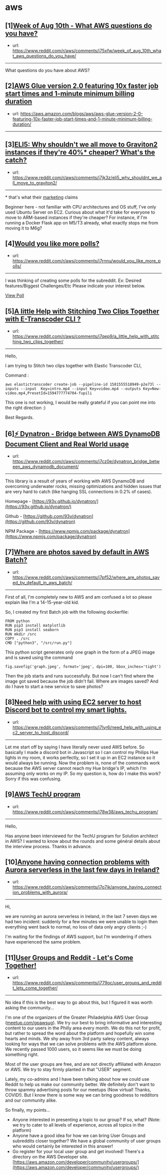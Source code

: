 # aws
## [1][Week of Aug 10th - What AWS questions do you have?](https://www.reddit.com/r/aws/comments/i75xfw/week_of_aug_10th_what_aws_questions_do_you_have/)
- url: https://www.reddit.com/r/aws/comments/i75xfw/week_of_aug_10th_what_aws_questions_do_you_have/
---
What questions do you have about AWS?
## [2][AWS Glue version 2.0 featuring 10x faster job start times and 1-minute minimum billing duration](https://www.reddit.com/r/aws/comments/i7eat0/aws_glue_version_20_featuring_10x_faster_job/)
- url: https://aws.amazon.com/blogs/aws/aws-glue-version-2-0-featuring-10x-faster-job-start-times-and-1-minute-minimum-billing-duration/
---

## [3][ELI5: Why shouldn't we all move to Graviton2 instances if they're 40%* cheaper? What's the catch?](https://www.reddit.com/r/aws/comments/i7jk3z/eli5_why_shouldnt_we_all_move_to_graviton2/)
- url: https://www.reddit.com/r/aws/comments/i7jk3z/eli5_why_shouldnt_we_all_move_to_graviton2/
---
\* that's what their [marketing](https://aws.amazon.com/ec2/instance-types/m6/) claims 

Beginner here - not familiar with CPU architectures and OS stuff, I've only used Ubuntu Server on EC2. Curious about what it'd take for everyone to move to ARM-based instances if they're cheaper? For instance, if I'm running a Docker Flask app on M5/T3 already, what exactly stops me from moving it to M6g?
## [4][Would you like more polls?](https://www.reddit.com/r/aws/comments/i7rnnu/would_you_like_more_polls/)
- url: https://www.reddit.com/r/aws/comments/i7rnnu/would_you_like_more_polls/
---
I was thinking of creating some polls for the subreddit. Ex: Desired features/Biggest Challenges/Etc Please indicate your interest below. 

[View Poll](https://www.reddit.com/poll/i7rnnu)
## [5][A little Help with Stitching Two Clips Together with E-Transcoder CLI ?](https://www.reddit.com/r/aws/comments/i7qep9/a_little_help_with_stitching_two_clips_together/)
- url: https://www.reddit.com/r/aws/comments/i7qep9/a_little_help_with_stitching_two_clips_together/
---
Hello,

I am trying to Stitch two clips together with Elastic Transcoder CLI,

Command : 

    aws elastictranscoder create-job --pipeline-id 1581555518949-p2e73l --inputs --input  Key=intro.mp4 --input Key=video.mp4 --outputs Key=New-video.mp4,PresetId=1594777774704-fupili

This one is not working, I would be really grateful if you can point me into the right direction :)  


Best Regards.
## [6][⚡️ Dynatron - Bridge between AWS DynamoDB Document Client and Real World usage](https://www.reddit.com/r/aws/comments/i7cz0e/dynatron_bridge_between_aws_dynamodb_document/)
- url: https://www.reddit.com/r/aws/comments/i7cz0e/dynatron_bridge_between_aws_dynamodb_document/
---
This library is a result of years of working with AWS DynamoDB and overcoming underwater rocks, missing optimizations and hidden issues that are very hard to catch (like hanging SSL connections in 0.2% of cases).

Homepage - [https://93v.github.io/dynatron/](https://93v.github.io/dynatron/)

Github - [https://github.com/93v/dynatron](https://github.com/93v/dynatron)

NPM Package - [https://www.npmjs.com/package/dynatron](https://www.npmjs.com/package/dynatron)
## [7][Where are photos saved by default in AWS Batch?](https://www.reddit.com/r/aws/comments/i7pf52/where_are_photos_saved_by_default_in_aws_batch/)
- url: https://www.reddit.com/r/aws/comments/i7pf52/where_are_photos_saved_by_default_in_aws_batch/
---
First of all, I'm completely new to AWS and am confused a lot so please explain like I'm a 14-15-year-old kid. 

So, I created my first Batch job with the following dockerfile:

    FROM python
    RUN pip3 install matplotlib
    RUN pip3 install seaborn
    RUN mkdir /src
    COPY . /src
    CMD ["python3", "/src/run.py"]

This python script generates only one graph in the form of a JPEG image and is saved using the command

    fig.savefig('graph.jpeg', format='jpeg', dpi=100, bbox_inches='tight')

Then the job starts and runs successfully. But now I can't find where the image got saved because the job didn't fail. Where are images saved? And do I have to start a new service to save photos?
## [8][Need help with using EC2 server to host Discord bot to control my smart lights.](https://www.reddit.com/r/aws/comments/i7lyr6/need_help_with_using_ec2_server_to_host_discord/)
- url: https://www.reddit.com/r/aws/comments/i7lyr6/need_help_with_using_ec2_server_to_host_discord/
---
Let me start off by saying I have literally never used AWS before. So basically I made a discord bot in Javascript so I can control my Philips Hue lights in my room, it works perfectly, so I set it up in an EC2 instance so it would always be running. Now the problem is, none of the commands work because the AWS server cannot reach my Hue bridge's IP, which I'm assuming only works on my IP. So my question is, how do I make this work? Sorry if this was confusing.
## [9][AWS TechU program](https://www.reddit.com/r/aws/comments/i78w38/aws_techu_program/)
- url: https://www.reddit.com/r/aws/comments/i78w38/aws_techu_program/
---
Hello,

Has anyone been interviewed for the TechU program for Solution architect in AWS? I wanted to know about the rounds and some général details about the interview process. Thanks in advance.
## [10][Anyone having connection problems with Aurora serverless in the last few days in Ireland?](https://www.reddit.com/r/aws/comments/i7o7ik/anyone_having_connection_problems_with_aurora/)
- url: https://www.reddit.com/r/aws/comments/i7o7ik/anyone_having_connection_problems_with_aurora/
---
Hi, 

we are running an aurora serverless in Ireland, in the last 7 seven days we had two incident: suddenly for a few minutes we were unable to login then everything went back to normal, no loss of data only angry clients ;-)

I'm waiting for the findings of AWS support, but I'm wondering if others have experienced the same problem.
## [11][User Groups and Reddit - Let's Come Together!](https://www.reddit.com/r/aws/comments/i779oc/user_groups_and_reddit_lets_come_together/)
- url: https://www.reddit.com/r/aws/comments/i779oc/user_groups_and_reddit_lets_come_together/
---
No idea if this is the best way to go about this, but I figured it was worth asking the community...

I'm one of the organizers of the Greater Philadelphia AWS User Group ([meetup.com/gpawsug](https://meetup.com/gpawsug)).  We try our best to bring informative and interesting content to our users in the Philly area every month.  We do this not for profit, but rather to spread the word about the platform and hopefully win some hearts and minds.  We shy away from 3rd party salesy content, always looking for ways that we can solve problems with the AWS platform alone.  We recently passed 1000 users, so it seems like we must be doing something right.

Most of the user groups are free, and are not directly affiliated with Amazon or AWS.  We try to stay firmly planted in that "USER" segment.

Lately, my co-admins and I have been talking about how we could use Reddit to help us make our community better.  We definitely don't want to throw spammy advertising posts for our meetups (Now virtual! Thanks, COVID!).  But I know there is some way we can bring goodness to redditors and our community alike.

So finally, my points...

* Anyone interested in presenting a topic to our group?  If so, what?  (Note:  we try to cater to all levels of experience, across all topics in the platform)
* Anyone have a good idea for how we can bring User Groups and subreddits closer together? We have a global community of user groups who would certainly be interested in this answer!
* Go register for your local user group and get involved!  There's a directory on the AWS Developer site.  [https://aws.amazon.com/developer/community/usergroups/](https://aws.amazon.com/developer/community/usergroups/)
